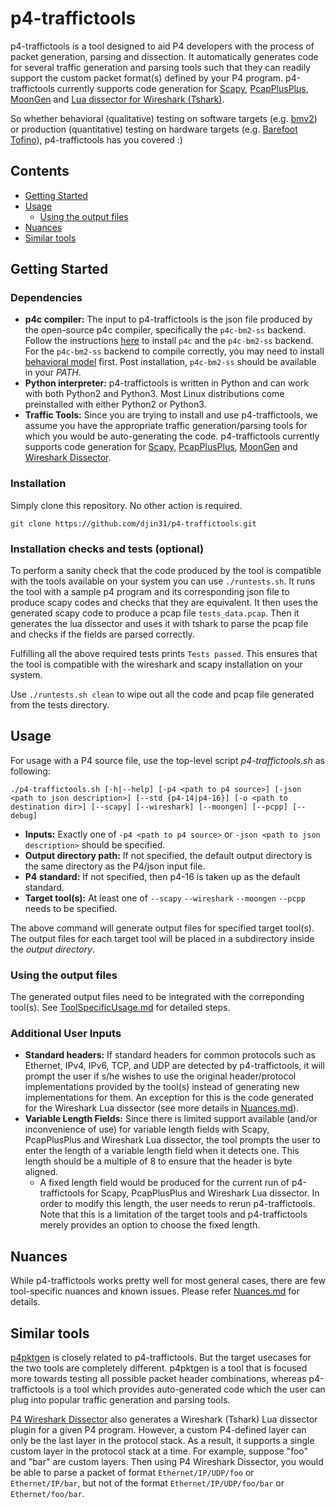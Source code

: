 # p4-traffictools

p4-traffictools is a tool designed to aid P4 developers with the process of packet generation, parsing and dissection. It automatically generates code for several traffic generation and parsing tools such that they can readily support the custom packet format(s) defined by your P4 program. p4-traffictools currently supports code generation for [Scapy](https://scapy.net), [PcapPlusPlus](https://github.com/seladb/PcapPlusPlus), [MoonGen](https://github.com/emmericp/MoonGen/) and [Lua dissector for Wireshark (Tshark)](https://wiki.wireshark.org/Lua/Dissectors).

So whether behavioral (qualitative) testing on software targets (e.g. [bmv2](https://github.com/p4lang/behavioral-model)) or production (quantitative) testing on hardware targets (e.g. [Barefoot Tofino](https://barefootnetworks.com/products/brief-tofino/)), p4-traffictools has you covered :)


## Contents
* [Getting Started](#getting-started)
* [Usage](#usage)
  * [Using the output files](#using-the-output-files)
* [Nuances](#nuances)
* [Similar tools](#similar-tools)


## Getting Started
### Dependencies
* **p4c compiler:** The input to p4-traffictools is the json file produced by the open-source p4c compiler, specifically the `p4c-bm2-ss` backend. Follow the instructions [here](https://github.com/p4lang/p4c) to install `p4c` and the `p4c-bm2-ss` backend. For the `p4c-bm2-ss` backend to compile correctly, you may need to install [behavioral model](https://github.com/p4lang/behavioral-model) first. Post installation, `p4c-bm2-ss` should be available in your _PATH_. 
* **Python interpreter:** p4-traffictools is written in Python and can work with both Python2 and Python3. Most Linux distributions come preinstalled with either Python2 or Python3.
* **Traffic Tools:** Since you are trying to install and use p4-traffictools, we assume you have the appropriate traffic generation/parsing tools for which you would be auto-generating the code. p4-traffictools currently supports code generation for [Scapy](https://scapy.net), [PcapPlusPlus](https://github.com/seladb/PcapPlusPlus), [MoonGen](https://github.com/emmericp/MoonGen/) and [Wireshark Dissector](https://wiki.wireshark.org/Lua/Dissectors).

### Installation
Simply clone this repository. No other action is required.
```
git clone https://github.com/djin31/p4-traffictools.git
```

### Installation checks and tests (optional)
To perform a sanity check that the code produced by the tool is compatible with the tools available on your system you can use `./runtests.sh`. It runs the tool with a sample p4 program and its corresponding json file to produce scapy codes and checks that they are equivalent.
It then uses the generated scapy code to produce a pcap file `tests_data.pcap`. Then it generates the lua dissector and uses it with tshark to parse the pcap file and checks if the fields are parsed correctly.

Fulfilling all the above required tests prints `Tests passed`. This ensures that the tool is compatible with the wireshark and scapy installation on your system.

Use `./runtests.sh clean` to wipe out all the code and pcap file generated from the tests directory.

## Usage

For usage with a P4 source file, use the top-level script _p4-traffictools.sh_ as following:
```
./p4-traffictools.sh [-h|--help] [-p4 <path to p4 source>] [-json <path to json description>] [--std {p4-14|p4-16}] [-o <path to destination dir>] [--scapy] [--wireshark] [--moongen] [--pcpp] [--debug]
```
* **Inputs:** Exactly one of `-p4 <path to p4 source>` or `-json <path to json description>` should be specified.
* **Output directory path:** If not specified, the default output directory is the same directory as the P4/json input file.
* **P4 standard:** If not specified, then p4-16 is taken up as the default standard.
* **Target tool(s):** At least one of `--scapy` `--wireshark` `--moongen` `--pcpp` needs to be specified. 

The above command will generate output files for specified target tool(s). The output files for each target tool will be placed in a subdirectory inside the _output directory_.

### Using the output files
The generated output files need to be integrated with the correponding tool(s). See [ToolSpecificUsage.md](ToolSpecificUsage.md) for detailed steps.


### Additional User Inputs
* **Standard headers:** If standard headers for common protocols such as Ethernet, IPv4, IPv6, TCP, and UDP are detected by p4-traffictools, it will prompt the user if s/he wishes to use the original header/protocol implementations provided by the tool(s) instead of generating new implementations for them. An exception for this is the code generated for the Wireshark Lua dissector (see more details in [Nuances.md](Nuances.md)).
* **Variable Length Fields:** Since there is limited support  available (and/or inconvenience of use) for variable length fields with Scapy, PcapPlusPlus and Wireshark Lua dissector, the tool prompts the user to enter the length of a variable length field when it detects one. This length should be a multiple of 8 to ensure that the header is byte aligned.
  * A fixed length field would be produced for the current run of p4-traffictools for Scapy, PcapPlusPlus and Wireshark Lua dissector. In order to modify this length, the user needs to rerun p4-traffictools. Note that this is a limitation of the target tools and p4-traffictools merely provides an option to choose the fixed length. 

## Nuances
While p4-traffictools works pretty well for most general cases, there are few tool-specific nuances and known issues. Please refer [Nuances.md](Nuances.md) for details.


## Similar tools
[p4pktgen](https://github.com/p4pktgen/p4pktgen) is closely related to p4-traffictools. But the target usecases for the two tools are completely different. p4pktgen is a tool that is focused more towards testing all possible packet header combinations, whereas p4-traffictools is a tool which provides auto-generated code which the user can plug into popular traffic generation and parsing tools.

[P4 Wireshark Dissector](https://github.com/gnikol/P4-Wireshark-Dissector) also generates a Wireshark (Tshark) Lua dissector plugin for a given P4 program. However, a custom P4-defined layer can only be the last layer in the protocol stack. As a result, it supports a single custom layer in the protocol stack at a time. For example, suppose "foo" and "bar" are custom layers. Then using P4 Wireshark Dissector, you would be able to parse a packet of format `Ethernet/IP/UDP/foo` or `Ethernet/IP/bar`, but not of the format `Ethernet/IP/UDP/foo/bar` or `Ethernet/foo/bar`.

